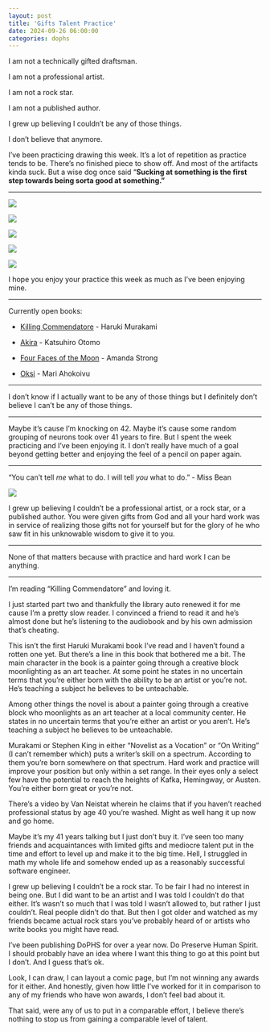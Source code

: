 ```yaml
---
layout: post
title: 'Gifts Talent Practice'
date: 2024-09-26 06:00:00
categories: dophs
---
```


I am not a technically gifted draftsman.

I am not a professional artist.

I am not a rock star.

I am not a published author.

I grew up believing I couldn’t be any of those things.

I don’t believe that anymore.

I’ve been practicing drawing this week. It’s a lot of repetition as practice tends to be. There’s no finished piece to show off. And most of the artifacts kinda suck. But a wise dog once said “**Sucking at something is the first step towards being sorta good at something.”**

* * *

![](../../images/c325c91f-d1d4-4452-bbdc-0bd868fe4319_3333x2263.jpg)

![](../../images/661c6ebc-337d-4674-9cf1-8f28d2932676_3024x4032.jpg)

![](../../images/3983b45a-2eaf-4090-9096-264949ca98d3_2409x3026.jpg)

![](../../images/1ecee2c0-85ec-460c-9993-5a764f2c74a2_2627x3654.jpg)

![](../../images/0b57046e-82c6-42c7-9be0-228001855fad_2604x3626.jpg)

I hope you enjoy your practice this week as much as I’ve been enjoying mine.

* * *

Currently open books:

*   [Killing Commendatore](https://www.goodreads.com/book/show/38820047-killing-commendatore) - Haruki Murakami
    
*   [Akira](https://www.penguinrandomhouse.com/series/AKR/akira/) - Katsuhiro Otomo
    
*   [Four Faces of the Moon](https://www.annickpress.com/Books/F/Four-Faces-of-the-Moon2) - Amanda Strong
    
*   [Oksi](https://www.levinequerido.com/oksi) - Mari Ahokoivu
    

* * *

I don’t know if I actually want to be any of those things but I definitely don’t believe I can’t be any of those things.

* * *

Maybe it’s cause I’m knocking on 42. Maybe it’s cause some random grouping of neurons took over 41 years to fire. But I spent the week practicing and I’ve been enjoying it. I don’t really have much of a goal beyond getting better and enjoying the feel of a pencil on paper again.

* * *

“You can’t tell _me_ what to do. I will tell _you_ what to do.” - Miss Bean

![](../../images/1da93e3b-df94-4d46-af44-c759b0dfecf9_4284x5712.jpg)

I grew up believing I couldn’t be a professional artist, or a rock star, or a published author. You were given gifts from God and all your hard work was in service of realizing those gifts not for yourself but for the glory of he who saw fit in his unknowable wisdom to give it to you.

* * *

None of that matters because with practice and hard work I can be anything.

* * *

I’m reading “Killing Commendatore” and loving it.

I just started part two and thankfully the library auto renewed it for me cause I’m a pretty slow reader. I convinced a friend to read it and he’s almost done but he’s listening to the audiobook and by his own admission that’s cheating.

This isn’t the first Haruki Murakami book I’ve read and I haven’t found a rotten one yet. But there’s a line in this book that bothered me a bit. The main character in the book is a painter going through a creative block moonlighting as an art teacher. At some point he states in no uncertain terms that you’re either born with the ability to be an artist or you’re not. He’s teaching a subject he believes to be unteachable.

Among other things the novel is about a painter going through a creative block who moonlights as an art teacher at a local community center. He states in no uncertain terms that you’re either an artist or you aren’t. He’s teaching a subject he believes to be unteachable.

Murakami or Stephen King in either “Novelist as a Vocation” or “On Writing” (I can’t remember which) puts a writer’s skill on a spectrum. According to them you’re born somewhere on that spectrum. Hard work and practice will improve your position but only within a set range. In their eyes only a select few have the potential to reach the heights of Kafka, Hemingway, or Austen. You’re either born great or you’re not.

There’s a video by Van Neistat wherein he claims that if you haven’t reached professional status by age 40 you’re washed. Might as well hang it up now and go home.

Maybe it’s my 41 years talking but I just don’t buy it. I’ve seen too many friends and acquaintances with limited gifts and mediocre talent put in the time and effort to level up and make it to the big time. Hell, I struggled in math my whole life and somehow ended up as a reasonably successful software engineer.

I grew up believing I couldn’t be a rock star. To be fair I had no interest in being one. But I did want to be an artist and I was told I couldn’t do that either. It’s wasn’t so much that I was told I wasn’t allowed to, but rather I just couldn’t. Real people didn’t do that. But then I got older and watched as my friends became actual rock stars you’ve probably heard of or artists who write books you might have read.

I’ve been publishing DoPHS for over a year now. Do Preserve Human Spirit. I should probably have an idea where I want this thing to go at this point but I don’t. And I guess that’s ok.

Look, I can draw, I can layout a comic page, but I’m not winning any awards for it either. And honestly, given how little I’ve worked for it in comparison to any of my friends who have won awards, I don’t feel bad about it.

That said, were any of us to put in a comparable effort, I believe there’s nothing to stop us from gaining a comparable level of talent.
